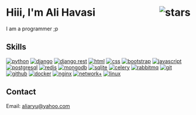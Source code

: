 # Hiii, I'm Ali Havasi <img src="https://s8.uupload.ir/files/aryuknight_vacd.gif" alt="stars" align="right" />
I am a programmer ;p

## Skills
[![python](https://img.shields.io/badge/python-white?style=flat&logo=python&logoColor=blue)](https://www.python.org)
[![django](https://img.shields.io/badge/django-white?style=flat&logo=django&logoColor=0a6535)](https://www.djangoproject.com/)
[![django rest](https://img.shields.io/badge/;%20django%20rest-white?style=flat)](https://www.django-rest-framework.org/)
[![html](https://img.shields.io/badge/html-white?style=flat&logo=html5)](https://html.com/)
[![css](https://img.shields.io/badge/css-white?style=flat&logo=css&logoColor=663399)](https://www.w3.org/Style/CSS/Overview.en.html)
[![bootstrap](https://img.shields.io/badge/bootstrap-white?style=flat&logo=bootstrap)](https://getbootstrap.com/)
[![javascript](https://img.shields.io/badge/javascript-white?style=flat&logo=javascript&logoColor=cbbf00)](https://www.javascript.com/)
[![postgresql](https://img.shields.io/badge/postgresql-white?style=flat&logo=postgresql)](https://www.postgresql.org/)
[![redis](https://img.shields.io/badge/redis-white?style=flat&logo=redis)](https://redis.io/)
[![mongodb](https://img.shields.io/badge/mongodb-white?style=flat&logo=mongodb)](https://www.mongodb.com/)
[![sqlite](https://img.shields.io/badge/sqlite-white?style=flat&logo=sqlite&logoColor=003B57)](https://www.sqlite.org/)
[![celery](https://img.shields.io/badge/celery-white?style=flat&logo=celery&logoColor=37814A)](https://docs.celeryq.dev/en/stable/)
[![rabbitmq](https://img.shields.io/badge/rabbitmq-white?style=flat&logo=rabbitmq)](https://www.rabbitmq.com/)
[![git](https://img.shields.io/badge/git-white?style=flat&logo=git)](https://git-scm.com/)
[![github](https://img.shields.io/badge/github-white?style=flat&logo=github&logoColor=181717)](https://github.com/)
[![docker](https://img.shields.io/badge/docker-white?style=flat&logo=docker)](https://www.docker.com/)
[![nginx](https://img.shields.io/badge/nginx-white?style=flat&logo=nginx&logoColor=009639)](https://nginx.org/)
[![network+](https://img.shields.io/badge/network+-white?style=flat&logo=comptia&logoColor=red)](https://www.comptia.org/en/)
[![linux](https://img.shields.io/badge/linux-white?style=flat&logo=linux&logoColor=black)](https://www.linux.org/)

## Contact
Email: <a href="mailto:aliaryu@yahoo.com">aliaryu@yahoo.com</a>
